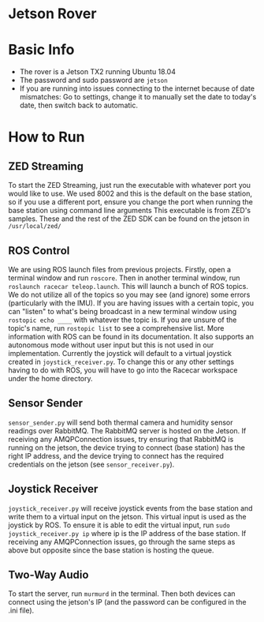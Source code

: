 # Jetson Rover

# Basic Info
- The rover is a Jetson TX2 running Ubuntu 18.04
- The password and sudo password are `jetson`
- If you are running into issues connecting to the internet because of date mismatches: Go to settings, change it to manually set the date to today's date, then switch back to automatic.

# How to Run
## ZED Streaming
To start the ZED Streaming, just run the executable with whatever port you would like to use. We used 8002 and this is the default on the base station, so if you use a different port, ensure you change the port when running the base station using command line arguments
This executable is from ZED's samples. These and the rest of the ZED SDK can be found on the jetson in `/usr/local/zed/`

## ROS Control
We are using ROS launch files from previous projects. Firstly, open a terminal window and run `roscore`. Then in another terminal window, run `roslaunch racecar teleop.launch`. This will launch a bunch of ROS topics.
We do not utilize all of the topics so you may see (and ignore) some errors (particularly with the IMU). If you are having issues with a certain topic, you can "listen" to what's being broadcast in a new terminal window using `rostopic echo ____` with whatever the topic is. If you are unsure of the topic's name, run `rostopic list` to see a comprehensive list.
More information with ROS can be found in its documentation. It also supports an autonomous mode without user input but this is not used in our implementation. 
Currently the joystick will default to a virtual joystick created in `joystick_receiver.py`. To change this or any other settings having to do with ROS, you will have to go into the Racecar workspace under the home directory.

## Sensor Sender
`sensor_sender.py` will send both thermal camera and humidity sensor readings over RabbitMQ. The RabbitMQ server is hosted on the Jetson. If receiving any AMQPConnection issues, try ensuring that RabbitMQ is running on the jetson, the device trying to connect (base station) has the right IP address, and the device trying to connect has the required credentials on the jetson (see `sensor_receiver.py`).

## Joystick Receiver
`joystick_receiver.py` will receive joystick events from the base station and write them to a virtual input on the jetson. This virtual input is used as the joystick by ROS. To ensure it is able to edit the virtual input, run `sudo joystick_receiver.py ip` where ip is the IP address of the base station. If receiving any AMQPConnection issues, go through the same steps as above but opposite since the base station is hosting the queue.

## Two-Way Audio
To start the server, run `murmurd` in the terminal. Then both devices can connect using the jetson's IP (and the password can be configured in the .ini file).
